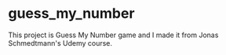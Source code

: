 # guess_my_number
This project is Guess My Number game and 
I made it from Jonas Schmedtmann's Udemy course. 